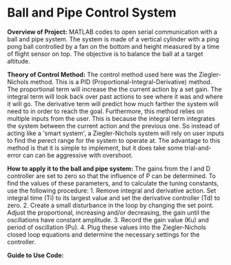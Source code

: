 # Ball and Pipe Control System
**Overview of Project:** MATLAB codes to open serial communication with a ball and pipe system. The system is made of a vertical cylinder with a ping pong ball controlled by a fan on the bottom and height measured by a time of flight sensor on top. The objective is to balance the ball at a target altitude. 

**Theory of Control Method:** The control method used here was the Ziegler-Nichols method. This is a PID (Proportional-Integral-Derivative) method. The proportional term will increase the the current action by a set gain. The integral term will look back over past actions to see where it was and where it will go. The derivative term will predict how much farther the system will need to in order to reach the goal. Furthermore, this method relies on multiple inputs from the user. This is because the integral term integrates the system between the current action and the previous one. So instead of acting like a 'smart system', a Ziegler-Nichols system will rely on user inputs to find the perect range for the system to operate at. The advantage to this method is that it is simple to implement, but it does take some trial-and-error can can be aggressive with overshoot. 

**How to apply it to the ball and pipe system:** The gains from the I and D controller are set to zero so that the influence of P can be determined. To find the values of these parameters, and to calculate the tuning constants, use the following procedure: 1. Remove integral and derivative action. Set integral time (Ti) to its largest value and set the derivative controller (Td) to zero. 2. Create a small disturbance in the loop by changing the set point. Adjust the proportional, increasing and/or decreasing, the gain until the oscillations have constant amplitude. 3.  Record the gain value (Ku) and period of oscillation (Pu). 4. Plug these values into the Ziegler-Nichols closed loop equations and determine the necessary settings for the controller.

**Guide to Use Code:**
